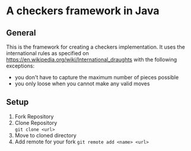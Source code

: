 # A checkers framework in Java

## General

This is the framework for creating a checkers implementation.
It uses the international rules as specified on https://en.wikipedia.org/wiki/International_draughts
with the following exceptions:

* you don't have to capture the maximum number of pieces possible
* you only loose when you cannot make any valid moves

## Setup

1. Fork Repository
2. Clone Repository    
    `git clone <url>`
3. Move to cloned directory
4. Add remote for your fork
    `git remote add <name> <url>`
